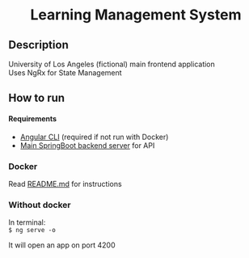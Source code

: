 <h1 align="center">Learning Management System</h1>

## Description

University of Los Angeles (fictional) main frontend application <br>
Uses NgRx for State Management

## How to run

#### Requirements

- [Angular CLI](https://angular.io/cli) (required if not run with Docker)
- [Main SpringBoot backend server](https://github.com/OMKE/ULA/tree/master/backend/ULA-1) for API

### Docker

Read [README.md](https://github.com/OMKE/ULA/blob/master/README.md) for instructions

### Without docker

In terminal: <br>
`$ ng serve -o`

It will open an app on port 4200
